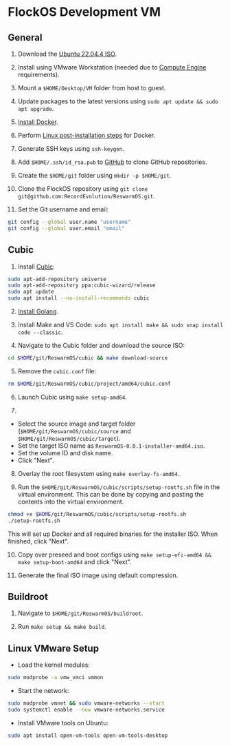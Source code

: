 # FlockOS Development VM

## General

1. Download the [Ubuntu 22.04.4 ISO](https://releases.ubuntu.com/jammy/ubuntu-22.04.4-desktop-amd64.iso).

2. Install using VMware Workstation (needed due to [Compute Engine](https://cloud.google.com/compute/docs/import/import-ovf-files#source_vm_requirements) requirements).

3. Mount a `$HOME/Desktop/VM` folder from host to guest.

4. Update packages to the latest versions using `sudo apt update && sudo apt upgrade`.

5. [Install Docker](https://docs.docker.com/engine/install/ubuntu/#install-using-the-repository).

6. Perform [Linux post-installation steps](https://docs.docker.com/engine/install/linux-postinstall/) for Docker.

7. Generate SSH keys using `ssh-keygen`.

8. Add `$HOME/.ssh/id_rsa.pub` to [GitHub](https://github.com/settings/keys) to clone GitHub repositories.

9. Create the `$HOME/git` folder using `mkdir -p $HOME/git`.

10. Clone the FlockOS repository using `git clone git@github.com:RecordEvolution/ReswarmOS.git`.

11. Set the Git username and email:

```bash
git config --global user.name "username"
git config --global user.email "email"
```

## Cubic

1. Install [Cubic](https://github.com/PJ-Singh-001/Cubic):

```bash
sudo apt-add-repository universe
sudo apt-add-repository ppa:cubic-wizard/release
sudo apt update
sudo apt install --no-install-recommends cubic
```

2. [Install Golang](https://go.dev/doc/install).

3. Install Make and VS Code: `sudo apt install make && sudo snap install code --classic`.

4. Navigate to the Cubic folder and download the source ISO:

```bash
cd $HOME/git/ReswarmOS/cubic && make download-source
```

5. Remove the `cubic.conf` file:

```bash
rm $HOME/git/ReswarmOS/cubic/project/amd64/cubic.conf
```

6. Launch Cubic using `make setup-amd64`.

7. 

- Select the source image and target folder (`$HOME/git/ReswarmOS/cubic/source` and `$HOME/git/ReswarmOS/cubic/target`).
- Set the target ISO name as `ReswarmOS-0.0.1-installer-amd64.iso`.
- Set the volume ID and disk name.
- Click "Next".

8. Overlay the root filesystem using `make overlay-fs-amd64`.

9. Run the `$HOME/git/ReswarmOS/cubic/scripts/setup-rootfs.sh` file in the virtual environment. This can be done by copying and pasting the contents into the virtual environment.

```bash
chmod +x $HOME/git/ReswarmOS/cubic/scripts/setup-rootfs.sh
./setup-rootfs.sh
```

This will set up Docker and all required binaries for the installer ISO. When finished, click "Next".

10. Copy over preseed and boot configs using `make setup-efi-amd64 && make setup-boot-amd64` and click "Next".

11. Generate the final ISO image using default compression.

## Buildroot

1. Navigate to `$HOME/git/ReswarmOS/buildroot`.

2. Run `make setup && make build`.

## Linux VMware Setup

- Load the kernel modules:

```bash
sudo modprobe -a vmw_vmci vmmon
```

- Start the network:

```bash
sudo modprobe vmnet && sudo vmware-networks --start
sudo systemctl enable --now vmware-networks.service
```

- Install VMware tools on Ubuntu:

```bash
sudo apt install open-vm-tools open-vm-tools-desktop
```